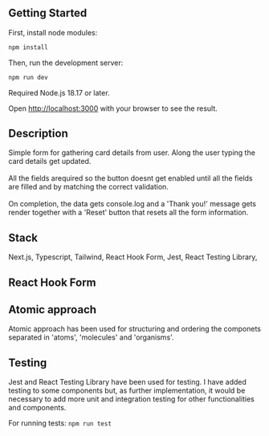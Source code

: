 ## Getting Started

First, install node modules:

```bash
npm install
```

Then, run the development server:

```bash
npm run dev
```

Required Node.js 18.17 or later.

Open [http://localhost:3000](http://localhost:3000) with your browser to see the result.

## Description

Simple form for gathering card details from user. Along the user typing the card details get updated.
<br><br>
All the fields arequired so the button doesnt get enabled until all the fields are filled and by matching the correct validation.
<br><br>
On completion, the data gets console.log and a 'Thank you!' message gets render together with a 'Reset' button that resets all the form information.

## Stack

Next.js,
Typescript,
Tailwind,
React Hook Form,
Jest,
React Testing Library,

## React Hook Form

## Atomic approach

Atomic approach has been used for structuring and ordering the componets separated in 'atoms', 'molecules' and 'organisms'.

## Testing

Jest and React Testing Library have been used for testing. I have added testing to some components but, as further implementation, it would be necessary to add more unit and integration testing for other functionalities and components.

For running tests: `npm run test`
